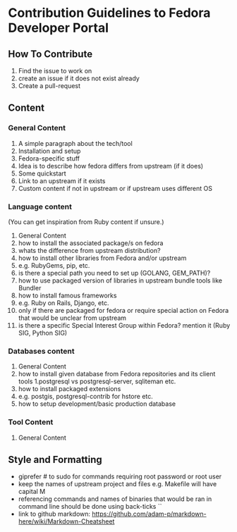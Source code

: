 # Contribution Guidelines to Fedora Developer Portal

## How To Contribute
1. Find the issue to work on
  1. create an issue if it does not exist already
1. Create a pull-request

## Content
### General Content
1. A simple paragraph about the tech/tool
2. Installation and setup
3. Fedora-specific stuff
  1. Idea is to describe how fedora differs from upstream (if it does)
4. Some quickstart
  1. Link to an upstream if it exists
  2. Custom content if not in upstream or if upstream uses different OS

### Language content
(You can get inspiration from Ruby content if unsure.)

1. General Content
2. how to install the associated package/s on fedora
  1. whats the difference from upstream distribution?
3. how to install other libraries from Fedora and/or upstream
  1. e.g. RubyGems, pip, etc.
  2. is there a special path you need to set up (GOLANG, GEM_PATH)? 
  3. how to use packaged version of libraries in upstream bundle tools like Bundler
4. how to install famous frameworks
  1. e.g. Ruby on Rails, Django, etc.
  2. only if there are packaged for fedora or require special action on Fedora that would be unclear from upstream 
5. is there a specific Special Interest Group within Fedora? mention it (Ruby SIG, Python SIG)

### Databases content
1. General Content
2. how to install given database from Fedora repositories and its client tools
  1.postgresql vs postgresql-server, sqliteman etc.
3. how to install packaged extensions
  1. e.g. postgis, postgresql-contrib for hstore etc.
1. how to setup development/basic production database

### Tool Content
1. General Content

## Style and Formatting
* giprefer # to sudo for commands requiring root password or root user
* keep the names of upstream project and files e.g. Makefile will have capital M
* referencing commands and names of binaries that would be ran in command line should be done using back-ticks `` 
* link to github markdown: https://github.com/adam-p/markdown-here/wiki/Markdown-Cheatsheet 
